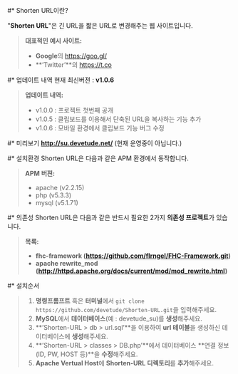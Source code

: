 #* Shorten URL이란?

"**Shorten URL**"은 긴 URL을 짧은 URL로 변경해주는 웹 사이트입니다.
> **대표적인 예시 사이트:**
> - **Google**의 https://goo.gl/
> - **’Twitter’**의 https://t.co

#* 업데이트 내역
현재 최신버젼 : **v1.0.6**

> **업데이트 내역:**
> - v1.0.0 : 프로젝트 첫번째 공개
> - v1.0.5 : 클립보드를 이용해서 단축된 URL을 복사하는 기능 추가
> - v1.0.6 : 모바일 환경에서 클립보드 기능 버그 수정

#* 미리보기
**http://su.devetude.net/** (현재 운영중이 아닙니다.)

#* 설치환경
Shorten URL은 다음과 같은 APM 환경에서 동작합니다.
> **APM 버젼:**
> - apache (v2.2.15)
> - php (v5.3.3)
> - mysql (v5.1.71)

#* 의존성
Shorten URL은 다음과 같은 반드시 필요한 2가지 **의존성 프로젝트**가 있습니다.
> **목록:**
> - **fhc-framework (https://github.com/flrngel/FHC-Framework.git)**
> - **apache rewrite_mod (http://httpd.apache.org/docs/current/mod/mod_rewrite.html)**

#* 설치순서
> 1. **명령프롬프트** 혹은 **터미널**에서 ```git clone https://github.com/devetude/Shorten-URL.git```을 입력해주세요.
> 2. **MySQL**에서 **데이터베이스**(예 : devetude_su)를 **생성**해주세요.
> 3. **’Shorten-URL > db > url.sql’**을 이용하여 **url 테이블**을 생성하신 데이터베이스에 **생성**해주세요.
> 4. **’Shorten-URL > classes > DB.php’**에서 데이터베이스 **연결 정보(ID, PW, HOST 등)**을 **수정**해주세요.
> 5. **Apache Vertual Host**에 **Shorten-URL 디렉토리**를 **추가**해주세요.
